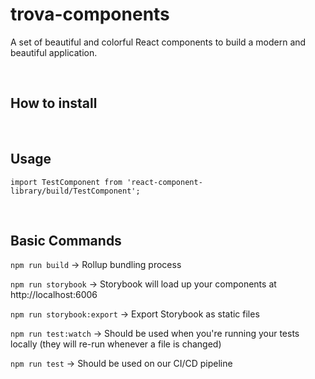 # trova-components

A set of beautiful and colorful React components to build a modern and beautiful application.

<br>

## How to install

<br>

## Usage

`import TestComponent from 'react-component-library/build/TestComponent';`

<br>

## Basic Commands

`npm run build` -> Rollup bundling process

`npm run storybook` -> Storybook will load up your components at http://localhost:6006

`npm run storybook:export` -> Export Storybook as static files

`npm run test:watch` -> Should be used when you're running your tests locally (they will re-run whenever a file is changed)

`npm run test` -> Should be used on our CI/CD pipeline
